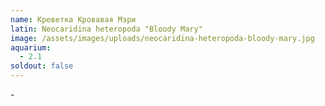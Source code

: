 ```yaml
---
name: Креветка Кровавая Мэри
latin: Neocaridina heteropoda "Bloody Mary"
image: /assets/images/uploads/neocaridina-heteropoda-bloody-mary.jpg
aquarium:
  - 2.1
soldout: false
---
```

\-
